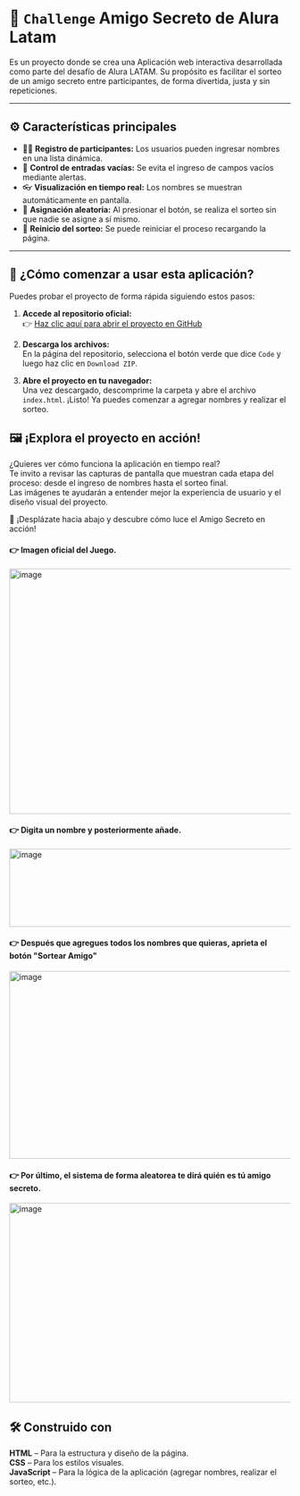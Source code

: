# 🎁 `Challenge` Amigo Secreto de Alura Latam 

Es un proyecto donde se crea una Aplicación web interactiva desarrollada como parte del desafío de Alura LATAM. Su propósito es facilitar el sorteo de un amigo secreto entre participantes, de forma divertida, justa y sin repeticiones.

---

## ⚙️ Características principales

- 🧑‍💻 **Registro de participantes:** Los usuarios pueden ingresar nombres en una lista dinámica.
- 🚫 **Control de entradas vacías:** Se evita el ingreso de campos vacíos mediante alertas.
- 👓 **Visualización en tiempo real:** Los nombres se muestran automáticamente en pantalla.
- 🎲 **Asignación aleatoria:** Al presionar el botón, se realiza el sorteo sin que nadie se asigne a sí mismo.
- 🔄 **Reinicio del sorteo:** Se puede reiniciar el proceso recargando la página.

---

## 🚀 ¿Cómo comenzar a usar esta aplicación?

Puedes probar el proyecto de forma rápida siguiendo estos pasos:

1. **Accede al repositorio oficial:**  
   👉 [Haz clic aquí para abrir el proyecto en GitHub](https://github.com/Karidata/Proyecto-amigo-secreto_Alura_Latam)


2. **Descarga los archivos:**  
   En la página del repositorio, selecciona el botón verde que dice `Code` y luego haz clic en `Download ZIP`.

3. **Abre el proyecto en tu navegador:**  
   Una vez descargado, descomprime la carpeta y abre el archivo `index.html`. ¡Listo! Ya puedes comenzar a agregar nombres y realizar el sorteo.

## 🖼️ ¡Explora el proyecto en acción!

¿Quieres ver cómo funciona la aplicación en tiempo real?  
Te invito a revisar las capturas de pantalla que muestran cada etapa del proceso: desde el ingreso de nombres hasta el sorteo final.  
Las imágenes te ayudarán a entender mejor la experiencia de usuario y el diseño visual del proyecto.

📸 ¡Desplázate hacia abajo y descubre cómo luce el Amigo Secreto en acción!

#### 👉 Imagen oficial del Juego.

<img width="1148" height="439" alt="image" src="https://github.com/user-attachments/assets/e7db98f2-2ac9-4352-9d5e-c47d86415bd0" />

#### 👉 Digita un nombre y posteriormente añade.

<img width="621" height="140" alt="image" src="https://github.com/user-attachments/assets/76894f47-d918-444d-b757-b9b0e9620a02" />


#### 👉 Después que agregues todos los nombres que quieras, aprieta el botón "Sortear Amigo" 

<img width="625" height="336" alt="image" src="https://github.com/user-attachments/assets/01aa5d2e-5a2d-4494-bfeb-950a8a6da362" />

#### 👉 Por último, el sistema de forma aleatorea te dirá quién es tú amigo secreto. 

<img width="627" height="357" alt="image" src="https://github.com/user-attachments/assets/f023054a-73be-4486-934d-3c45215babcd" />


## 🛠️ Construido con

**HTML** – Para la estructura y diseño de la página.  
**CSS** – Para los estilos visuales.  
**JavaScript** – Para la lógica de la aplicación (agregar nombres, realizar el sorteo, etc.).

